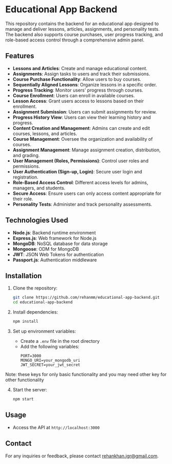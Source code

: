 
# Educational App Backend

This repository contains the backend for an educational app designed to manage and deliver lessons, articles, assignments, and personality tests. The backend also supports course purchases, user progress tracking, and role-based access control through a comprehensive admin panel.

## Features

- **Lessons and Articles**: Create and manage educational content.
- **Assignments**: Assign tasks to users and track their submissions.
- **Course Purchase Functionality**: Allow users to buy courses.
- **Sequentially Aligned Lessons**: Organize lessons in a specific order.
- **Progress Tracking**: Monitor users' progress through courses.
- **Course Enrollment**: Users can enroll in available courses.
- **Lesson Access**: Grant users access to lessons based on their enrollment.
- **Assignment Submission**: Users can submit assignments for review.
- **Progress History View**: Users can view their learning history and progress.
- **Content Creation and Management**: Admins can create and edit courses, lessons, and articles.
- **Course Management**: Oversee the organization and availability of courses.
- **Assignment Management**: Manage assignment creation, distribution, and grading.
- **User Management (Roles, Permissions)**: Control user roles and permissions.
- **User Authentication (Sign-up, Login)**: Secure user login and registration.
- **Role-Based Access Control**: Different access levels for admins, managers, and students.
- **Secure Access**: Ensure users can only access content appropriate for their role.
- **Personality Tests**: Administer and track personality assessments.

## Technologies Used

- **Node.js**: Backend runtime environment
- **Express.js**: Web framework for Node.js
- **MongoDB**: NoSQL database for data storage
- **Mongoose**: ODM for MongoDB
- **JWT**: JSON Web Tokens for authentication
- **Passport.js**: Authentication middleware

## Installation

1. Clone the repository:
    ```bash
    git clone https://github.com/rehanmm/educational-app-backend.git
    cd educational-app-backend
    ```

2. Install dependencies:
    ```bash
    npm install
    ```

3. Set up environment variables:
    - Create a `.env` file in the root directory
    - Add the following variables:
        ```env
        PORT=3000
        MONGO_URI=your_mongodb_uri
        JWT_SECRET=your_jwt_secret
        ```
  Note: these keys for only basic functionality and you may need other key for other functionality
  
4. Start the server:
    ```bash
    npm start
    ```

## Usage

- Access the API at `http://localhost:3000`

## Contact

For any inquiries or feedback, please contact [rehankhan.jgr@gmail.com](mailto:rehankhan.jgr@gmail.com).
